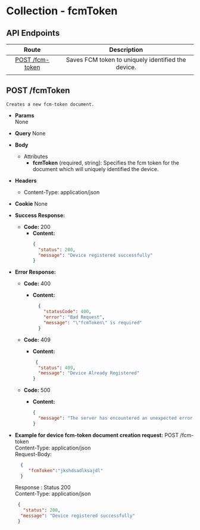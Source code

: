 # Collection - fcmToken

## API Endpoints

|              Route              |                    Description                     |
| :-----------------------------: | :------------------------------------------------: |
| [POST /fcm-token](#post-notify) | Saves FCM token to uniquely identified the device. |
|                                 |

## POST /fcmToken

    Creates a new fcm-token document.

- **Params**  
  None
- **Query**
  None
- **Body**
  - Attributes
    - **fcmToken** (required, string): Specifies the fcm token for the document which will uniquely identified the device.

- **Headers**
  - Content-Type: application/json
- **Cookie**
  None
- **Success Response:**
  - **Code:** 200
    - **Content:**
      ```json
      {
        "status": 200,
        "message": "Device registered successfully"
      }
      ```
- **Error Response:**

  - **Code:** 400

    - **Content:**
      ```json
        {
          "statusCode": 400,
          "error": "Bad Request",
          "message": "\"fcmToken\" is required"
        }
      ```

  - **Code:** 409

    - **Content:**
      ```json
       {
        "status": 409,
        "message": "Device Already Registered"
      }
      ```

  - **Code:** 500
    - **Content:**
      ```json
      {
        "message": "The server has encountered an unexpected error. Please contact the administrator for more information."
      }
      ```

- **Example for device fcm-token document creation request:**
  POST /fcm-token<br/>
  Content-Type: application/json<br/>
  Request-Body:<br/>

  ```json
    {
       "fcmToken":"jkshdsadlksajdl"
    }
  ```

  Response :
  Status 200<br/>
  Content-Type: application/json<br/>

  ```json
   {
     "status": 200,
    "message": "Device registered successfully"
   }
  ```